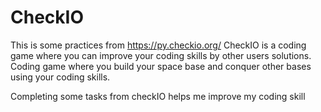 # CheckIO
This is some practices from https://py.checkio.org/
CheckIO is a coding game where you can improve your coding skills by other users solutions. Coding game where you build your space base and conquer other bases using your coding skills.

Completing some tasks from checkIO helps me improve my coding skill
